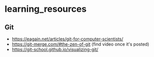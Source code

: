# learning_resources

## Git
- https://eagain.net/articles/git-for-computer-scientists/
- https://git-merge.com/#the-zen-of-git (find video once it's posted)
- https://git-school.github.io/visualizing-git/
